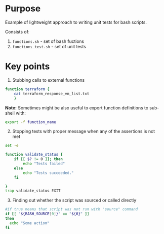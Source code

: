 # Purpose

Example of lightweight approach to writing unit tests for bash scripts.

Consists of:
1. `functions.sh` - set of bash fuctions
2. `functions_test.sh` - set of unit tests

# Key points

1. Stubbing calls to external functions

```bash
function terraform { 
    cat terraform_response_vm_list.txt
    }  
```

**Note:** Sometimes might be also useful to export function definitions to sub-shell with:
```bash
export -f function_name
```

2. Stopping tests with proper message when any of the assertions is not met

```bash
set -e

function validate_status {
    if [[ $? != 0 ]]; then
        echo "Tests failed"
    else
        echo "Tests succeeded."
    fi

}
trap validate_status EXIT 
```

3. Finding out whether the script was sourced or called directly

```bash
#if true means that script was not run with "source" command
if [[ "${BASH_SOURCE[0]}" == "${0}" ]]
then
  echo "Some action"  
fi
```
